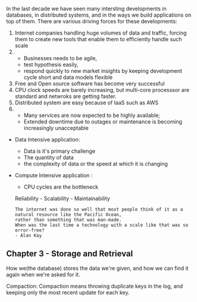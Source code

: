 In the last decade we have seen many intersting developments in databases, in distributed systems,
and in the ways we build applications on top of them.
There are various driving forces for these developments:
1. Internet companies handling huge volumes of data and traffic,
forcing them to create new tools that enable them to efficiently handle such scale
2. - Businesses needs to be agile,
   - test hypothesis easily,
   - respond quickly to new market insights by keeping development cycle short and data models flexible
3. Free and Open source software has become very successful
4. CPU clock speeds are barely increasing, but multi-core processsor are standard and netwroks are getting faster.
5. Distributed system are easy because of IaaS such as AWS
6. - Many services are now expected to be highly available;
   - Extended downtime due to outages or maintenance is becoming increasingly unacceptable
   
* Data Intensive application:
  - Data is it's primary challenge
  - The quantity of data
  - the complexity of data or the speed at which it is changing
* Compute Intensive application :
  - CPU cycles are the bottleneck
  
  Reliability - Scalability - Maintainability
  
  ```
  The internet was done so well that most people think of it as a natural resource like the Pacific Ocean,
  rather than something that was man-made.
  When was the last time a technology with a scale like that was so error-free?
  - Alan Kay
  ```
  
## Chapter 3 - Storage and Retrieval
How we(the database) stores the data we're given, and how we can find it again when we're asked for it.

Compaction: Compaction means throwing duplicate keys in the log, and keeping only the most recent update for each key.
  
